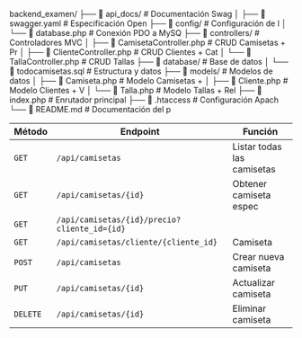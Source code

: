 backend_examen/
├── 📂 api_docs/                    # Documentación Swag
│   ├── 📄 swagger.yaml            # Especificación Open
├── 📂 config/                      # Configuración de l
│   └── 📄 database.php            # Conexión PDO a MySQ
├── 📂 controllers/                 # Controladores MVC
│   ├── 📄 CamisetaController.php  # CRUD Camisetas + Pr
│   ├── 📄 ClienteController.php   # CRUD Clientes + Cat
│   └── 📄 TallaController.php     # CRUD Tallas
├── 📂 database/                    # Base de datos
│   └── 📄 todocamisetas.sql       # Estructura y datos 
├── 📂 models/                      # Modelos de datos
│   ├── 📄 Camiseta.php            # Modelo Camisetas + 
│   ├── 📄 Cliente.php             # Modelo Clientes + V
│   └── 📄 Talla.php               # Modelo Tallas + Rel
├── 📄 index.php                   # Enrutador principal
├── 📄 .htaccess                   # Configuración Apach
└── 📄 README.md                   # Documentación del p


| Método | Endpoint | Función |
|--------|----------|---------|
| `GET` | `/api/camisetas` | Listar todas las camisetas 
| `GET` | `/api/camisetas/{id}` | Obtener camiseta espec
| `GET` | `/api/camisetas/{id}/precio?cliente_id={id}` 
| `GET` | `/api/camisetas/cliente/{cliente_id}` | Camiseta 
| `POST` | `/api/camisetas` | Crear nueva camiseta 
| `PUT` | `/api/camisetas/{id}` | Actualizar camiseta 
| `DELETE` | `/api/camisetas/{id}` | Eliminar camiseta 